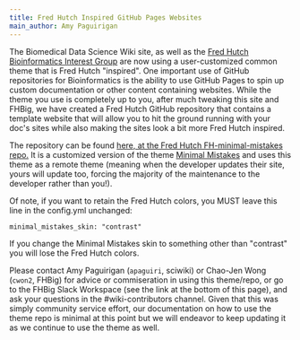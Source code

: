 ```yaml
---
title: Fred Hutch Inspired GitHub Pages Websites
main_author: Amy Paguirigan
---
```

The Biomedical Data Science Wiki site, as well as the [Fred Hutch Bioinformatics Interest Group](https://fredhutch.github.io/FHBig/) are now using a user-customized common theme that is Fred Hutch "inspired".  One important use of GitHub repositories for Bioinformatics is the ability to use GitHub Pages to spin up custom documentation or other content containing websites.  While the theme you use is completely up to you, after much tweaking this site and FHBig, we have created a Fred Hutch GitHub repository that contains a template website that will allow you to hit the ground running with your doc's sites while also making the sites look a bit more Fred Hutch inspired.  

The repository can be found [here, at the Fred Hutch FH-minimal-mistakes repo.](https://github.com/FredHutch/FH-minimal-mistakes)  It is a customized version of the theme [Minimal Mistakes](https://github.com/mmistakes/minimal-mistakes) and uses this theme as a remote theme (meaning when the developer updates their site, yours will update too, forcing the majority of the maintenance to the developer rather than you!).  

Of note, if you want to retain the Fred Hutch colors, you MUST leave this line in the config.yml unchanged:
```
minimal_mistakes_skin: "contrast"
```
If you change the Minimal Mistakes skin to something other than "contrast" you will lose the Fred Hutch colors.  

Please contact Amy Paguirigan (`apaguiri`, sciwiki) or Chao-Jen Wong (`cwon2`, FHBig) for advice or commiseration in using this theme/repo, or go to the FHBig Slack Workspace (see the link at the bottom of this page), and ask your questions in the #wiki-contributors channel.  Given that this was simply community service effort, our documentation on how to use the theme repo is minimal at this point but we will endeavor to keep updating it as we continue to use the theme as well.  
